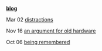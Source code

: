 <a href="https://tek256.com/"><b>blog</b></a>
  
<!-- BLOG-POST-LIST:START -->
  Mar 02 [distractions](//tek256.com/posts/distractions/)  

  Nov 16 [an argument for old hardware](//tek256.com/posts/an-argument-for-old-hardware/)  

  Oct 06 [being remembered](//tek256.com/posts/being-remembered/)  
<!-- BLOG-POST-LIST:END -->
